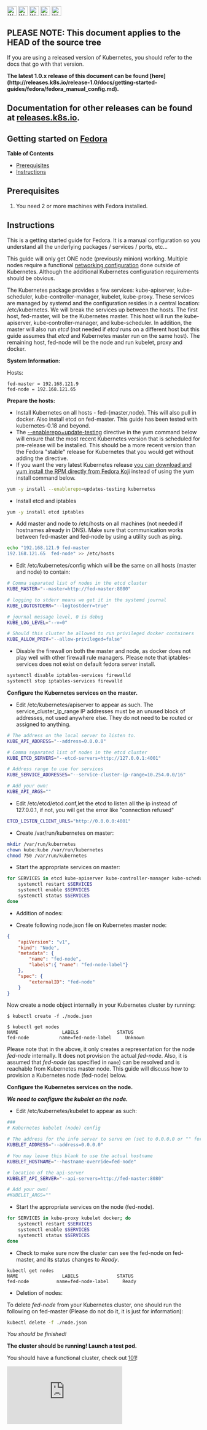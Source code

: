 <!-- BEGIN MUNGE: UNVERSIONED_WARNING -->

<!-- BEGIN STRIP_FOR_RELEASE -->

<img src="http://kubernetes.io/img/warning.png" alt="WARNING"
     width="25" height="25">
<img src="http://kubernetes.io/img/warning.png" alt="WARNING"
     width="25" height="25">
<img src="http://kubernetes.io/img/warning.png" alt="WARNING"
     width="25" height="25">
<img src="http://kubernetes.io/img/warning.png" alt="WARNING"
     width="25" height="25">
<img src="http://kubernetes.io/img/warning.png" alt="WARNING"
     width="25" height="25">

<h2>PLEASE NOTE: This document applies to the HEAD of the source tree</h2>

If you are using a released version of Kubernetes, you should
refer to the docs that go with that version.

<strong>
The latest 1.0.x release of this document can be found
[here](http://releases.k8s.io/release-1.0/docs/getting-started-guides/fedora/fedora_manual_config.md).

Documentation for other releases can be found at
[releases.k8s.io](http://releases.k8s.io).
</strong>
--

<!-- END STRIP_FOR_RELEASE -->

<!-- END MUNGE: UNVERSIONED_WARNING -->
Getting started on [Fedora](http://fedoraproject.org)
-----------------------------------------------------

**Table of Contents**

- [Prerequisites](#prerequisites)
- [Instructions](#instructions)

## Prerequisites

1. You need 2 or more machines with Fedora installed.

## Instructions

This is a getting started guide for Fedora.  It is a manual configuration so you understand all the underlying packages / services / ports, etc...

This guide will only get ONE node (previously minion) working.  Multiple nodes require a functional [networking configuration](../../admin/networking.md) done outside of Kubernetes.  Although the additional Kubernetes configuration requirements should be obvious.

The Kubernetes package provides a few services: kube-apiserver, kube-scheduler, kube-controller-manager, kubelet, kube-proxy.  These services are managed by systemd and the configuration resides in a central location: /etc/kubernetes.  We will break the services up between the hosts.  The first host, fed-master, will be the Kubernetes master.  This host will run the kube-apiserver, kube-controller-manager, and kube-scheduler.  In addition, the master will also run _etcd_ (not needed if _etcd_ runs on a different host but this guide assumes that _etcd_ and Kubernetes master run on the same host).  The remaining host, fed-node will be the node and run kubelet, proxy and docker.

**System Information:**

Hosts:

```
fed-master = 192.168.121.9
fed-node = 192.168.121.65
```

**Prepare the hosts:**
    
* Install Kubernetes on all hosts - fed-{master,node}.  This will also pull in docker. Also install etcd on fed-master.  This guide has been tested with kubernetes-0.18 and beyond.
* The [--enablerepo=update-testing](https://fedoraproject.org/wiki/QA:Updates_Testing) directive in the yum command below will ensure that the most recent Kubernetes version that is scheduled for pre-release will be installed. This should be a more recent version than the Fedora "stable" release for Kubernetes that you would get without adding the directive. 
* If you want the very latest Kubernetes release [you can download and yum install the RPM directly from Fedora Koji](http://koji.fedoraproject.org/koji/packageinfo?packageID=19202) instead of using the yum install command below.

```sh
yum -y install --enablerepo=updates-testing kubernetes
```

* Install etcd and iptables

```sh
yum -y install etcd iptables
```

* Add master and node to /etc/hosts on all machines (not needed if hostnames already in DNS). Make sure that communication works between fed-master and fed-node by using a utility such as ping.

```sh
echo "192.168.121.9	fed-master
192.168.121.65	fed-node" >> /etc/hosts
```

* Edit /etc/kubernetes/config which will be the same on all hosts (master and node) to contain:

```sh
# Comma separated list of nodes in the etcd cluster
KUBE_MASTER="--master=http://fed-master:8080"

# logging to stderr means we get it in the systemd journal
KUBE_LOGTOSTDERR="--logtostderr=true"

# journal message level, 0 is debug
KUBE_LOG_LEVEL="--v=0"

# Should this cluster be allowed to run privileged docker containers
KUBE_ALLOW_PRIV="--allow-privileged=false"
```

* Disable the firewall on both the master and node, as docker does not play well with other firewall rule managers.  Please note that iptables-services does not exist on default fedora server install.

```sh
systemctl disable iptables-services firewalld
systemctl stop iptables-services firewalld
```

**Configure the Kubernetes services on the master.**

* Edit /etc/kubernetes/apiserver to appear as such.  The service_cluster_ip_range IP addresses must be an unused block of addresses, not used anywhere else.  They do not need to be routed or assigned to anything.

```sh
# The address on the local server to listen to.
KUBE_API_ADDRESS="--address=0.0.0.0"

# Comma separated list of nodes in the etcd cluster
KUBE_ETCD_SERVERS="--etcd-servers=http://127.0.0.1:4001"

# Address range to use for services
KUBE_SERVICE_ADDRESSES="--service-cluster-ip-range=10.254.0.0/16"

# Add your own!
KUBE_API_ARGS=""
```

* Edit /etc/etcd/etcd.conf,let the etcd to listen all the ip instead of 127.0.0.1, if not, you will get the error like "connection refused"

```sh
ETCD_LISTEN_CLIENT_URLS="http://0.0.0.0:4001"
```

* Create /var/run/kubernetes on master:

```sh
mkdir /var/run/kubernetes
chown kube:kube /var/run/kubernetes
chmod 750 /var/run/kubernetes
```

* Start the appropriate services on master:

```sh
for SERVICES in etcd kube-apiserver kube-controller-manager kube-scheduler; do
	systemctl restart $SERVICES
	systemctl enable $SERVICES
	systemctl status $SERVICES
done
```

* Addition of nodes:

* Create following node.json file on Kubernetes master node:

```json
{
    "apiVersion": "v1",
    "kind": "Node",
    "metadata": {
        "name": "fed-node",
        "labels":{ "name": "fed-node-label"}
    },
    "spec": {
        "externalID": "fed-node"
    }
}
```

Now create a node object internally in your Kubernetes cluster by running:

```console
$ kubectl create -f ./node.json

$ kubectl get nodes
NAME                LABELS              STATUS
fed-node           name=fed-node-label     Unknown
```

Please note that in the above, it only creates a representation for the node
_fed-node_ internally. It does not provision the actual _fed-node_. Also, it
is assumed that _fed-node_ (as specified in `name`) can be resolved and is
reachable from Kubernetes master node. This guide will discuss how to provision
a Kubernetes node (fed-node) below.

**Configure the Kubernetes services on the node.**

***We need to configure the kubelet on the node.***

* Edit /etc/kubernetes/kubelet to appear as such:

```sh
###
# Kubernetes kubelet (node) config

# The address for the info server to serve on (set to 0.0.0.0 or "" for all interfaces)
KUBELET_ADDRESS="--address=0.0.0.0"

# You may leave this blank to use the actual hostname
KUBELET_HOSTNAME="--hostname-override=fed-node"

# location of the api-server
KUBELET_API_SERVER="--api-servers=http://fed-master:8080"

# Add your own!
#KUBELET_ARGS=""
```

* Start the appropriate services on the node (fed-node).

```sh
for SERVICES in kube-proxy kubelet docker; do 
    systemctl restart $SERVICES
    systemctl enable $SERVICES
    systemctl status $SERVICES 
done
```

* Check to make sure now the cluster can see the fed-node on fed-master, and its status changes to _Ready_.

```console
kubectl get nodes
NAME                LABELS              STATUS
fed-node          name=fed-node-label     Ready
```

* Deletion of nodes:

To delete _fed-node_ from your Kubernetes cluster, one should run the following on fed-master (Please do not do it, it is just for information):

```sh
kubectl delete -f ./node.json
```

*You should be finished!*

**The cluster should be running! Launch a test pod.**

You should have a functional cluster, check out [101](../../../docs/user-guide/walkthrough/README.md)!


<!-- BEGIN MUNGE: GENERATED_ANALYTICS -->
[![Analytics](https://kubernetes-site.appspot.com/UA-36037335-10/GitHub/docs/getting-started-guides/fedora/fedora_manual_config.md?pixel)]()
<!-- END MUNGE: GENERATED_ANALYTICS -->
